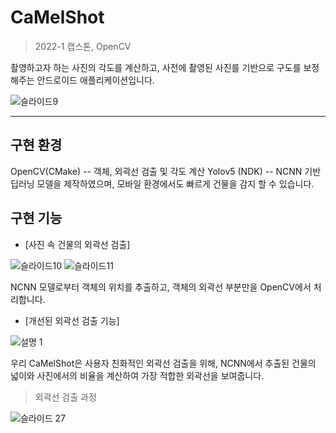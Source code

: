 # CaMelShot
> 2022-1 캡스톤, OpenCV
  
  촬영하고자 하는 사진의 각도를 계산하고, 사전에 촬영된 사진를 기반으로 구도를 보정해주는 안드로이드 애플리케이션입니다.
  
  ![슬라이드9](https://user-images.githubusercontent.com/88618717/192153624-8c46ab3f-45a7-4af8-a7c0-99b3b590bf3b.PNG)

  * * * 

  ## 구현 환경
  OpenCV(CMake) -- 객체, 외곽선 검출 및 각도 계산
  Yolov5 (NDK) -- NCNN 기반 딥러닝 모델을 제작하였으며, 모바일 환경에서도 빠르게 건물을 감지 할 수 있습니다.

  ## 구현 기능

  * [사진 속 건물의 외곽선 검출]
  
  ![슬라이드10](https://user-images.githubusercontent.com/88618717/192153669-2b8b299a-adae-49d4-a6c7-75863188464c.PNG)
  ![슬라이드11](https://user-images.githubusercontent.com/88618717/192153689-c88c0027-68db-4e9f-9c3f-b0b4bca24abf.PNG)
  
  NCNN 모델로부터 객체의 위치를 추출하고, 객체의 외곽선 부분만을 OpenCV에서 처리합니다.
  
  * [개선된 외곽선 검출 기능]

  ![설명 1](https://user-images.githubusercontent.com/88618717/192153766-b3882d48-e3c9-483e-b46f-17ae7cde15c0.png)

  우리 CaMelShot은 사용자 친화적인 외곽선 검출을 위해, NCNN에서 추출된 건물의 넓이와 사진에서의 비율을 계산하여 가장 적합한 외곽선을 보여줍니다. 

  > 외곽선 검출 과정

  ![슬라이드 27](https://user-images.githubusercontent.com/88618717/192153779-b08fc582-d3d6-4d2e-b0e5-da5941c56d7f.png)
